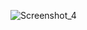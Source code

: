 ![Screenshot_4](https://user-images.githubusercontent.com/50156227/117073128-c5e42c80-ad31-11eb-9eed-5c2d4a54472b.png)
